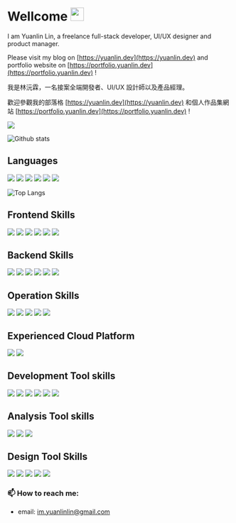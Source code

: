 # Wellcome <img src="https://raw.githubusercontent.com/MartinHeinz/MartinHeinz/master/wave.gif" width="30px">

I am Yuanlin Lin, a freelance full-stack developer, UI/UX designer and product manager.

Please visit my blog on [https://yuanlin.dev](https://yuanlin.dev) and portfolio website on [https://portfolio.yuanlin.dev](https://portfolio.yuanlin.dev) !

我是林沅霖，一名接案全端開發者、UI/UX 設計師以及產品經理。

歡迎參觀我的部落格 [https://yuanlin.dev](https://yuanlin.dev) 和個人作品集網站 [https://portfolio.yuanlin.dev](https://portfolio.yuanlin.dev) !

<a href="https://www.linyuanlin.com">
  <img src="https://skillicons.dev/icons?i=ts,react,next,remix,tailwind,go,docker,k8s,gcp,mongo,figma,idea)" />
</a>

![Github stats](https://github-readme-stats.vercel.app/api?username=ken20001207&show_icons=true&count_private=true)

## Languages

![](https://img.shields.io/badge/-Typescript-3178C6?logo=typescript&logoColor=white)
![](https://img.shields.io/badge/-Golang-00ADD8?logo=go&logoColor=white)
![](https://img.shields.io/badge/-Java-007396?logo=java&logoColor=white)
![](https://img.shields.io/badge/-Python-3776AB?logo=python&logoColor=white)
![](https://img.shields.io/badge/-HTML-E34F26?logo=html5&logoColor=white)
![](https://img.shields.io/badge/-Sass-CC6699?logo=sass&logoColor=white)

![Top Langs](https://github-readme-stats.vercel.app/api/top-langs/?username=ken20001207&hide=javascript,css,html)

## Frontend Skills

![](https://img.shields.io/badge/-React-61DAFB?logo=react&logoColor=white&link=https://github.com/facebook/react)
![](https://img.shields.io/badge/-React%20Native-61DAFB?logo=react&logoColor=white)
![](https://img.shields.io/badge/-Redux-764ABC?logo=redux&logoColor=white)
![](https://img.shields.io/badge/-Expo-000020?logo=expo&logoColor=white&link=https://github.com/expo/expo)
![](https://img.shields.io/badge/-Vue-4FC08D?logo=vue.js&logoColor=white)
![](https://img.shields.io/badge/-Webpack-8DD6F9?logo=webpack&logoColor=white)

## Backend Skills

![](https://img.shields.io/badge/-Gin-00ADD8?link=https://github.com/gin-gonic/gin)
![](https://img.shields.io/badge/-Koa%20JS-000000?link=https://koajs.com)
![](https://img.shields.io/badge/-Spring-6DB33F?logo=spring&logoColor=white)
![](https://img.shields.io/badge/-Django-092E20?logo=django&logoColor=white)
![](https://img.shields.io/badge/-Flask-000000?logo=flask&logoColor=white)
![](https://img.shields.io/badge/-Mongo%20DB-47A248?logo=mongodb&logoColor=white)

## Operation Skills

![](https://img.shields.io/badge/-Github%20Actions-2088FF?logo=github%20actions&logoColor=white)
![](https://img.shields.io/badge/-CircleCI-343434?logo=circleci&logoColor=white)
![](https://img.shields.io/badge/-Docker-2496ED?logo=docker&logoColor=white)
![](https://img.shields.io/badge/-Nginx-269539?logo=Nginx&logoColor=white)
![](https://img.shields.io/badge/-Kubernetes-326CE5?logo=Kubernetes&logoColor=white)

## Experienced Cloud Platform

![](https://img.shields.io/badge/-Google%20Cloud-4285F4?logo=google%20cloud&logoColor=white)
![](https://img.shields.io/badge/-Amazon%20Web%20Service-232F3E?logo=amazon%20aws&logoColor=white)

## Development Tool skills

![](https://img.shields.io/badge/-Git-F05032?logo=git&logoColor=white)
![](https://img.shields.io/badge/-Github-181717?logo=github&logoColor=white)
![](https://img.shields.io/badge/-Jira-0052CC?logo=jira&logoColor=white)
![](https://img.shields.io/badge/-Jira%20Software-0052CC?logo=jira%20software&logoColor=white)
![](https://img.shields.io/badge/-Intellij%20Idea-000000?logo=intellij%20idea&logoColor=white)
![](https://img.shields.io/badge/-VS%20Code-007ACC?logo=visual%20studio%20code&logoColor=white)

## Analysis Tool skills

![](https://img.shields.io/badge/-Google%20Analytics-E37400?logo=google%20analytics&logoColor=white)
![](https://img.shields.io/badge/-Sentry-362D59?logo=sentry&logoColor=white)
![](https://img.shields.io/badge/-Facebook%20Pixel-1877F2?logo=facebook&logoColor=white)

## Design Tool Skills

![](https://img.shields.io/badge/-Adobe%20XD-FF61F6?logo=adobe%20xd&logoColor=white)
![](https://img.shields.io/badge/-Figma-F24E1E?logo=figma&logoColor=white)
![](https://img.shields.io/badge/-Adobe%20Photoshop-31A8FF?logo=adobe%20photoshop&logoColor=white)
![](https://img.shields.io/badge/-Adobe%20Premiere%20Pro-9999FF?logo=adobe%20premiere%20pro&logoColor=white)
![](https://img.shields.io/badge/-Adobe%20After%20Effects-9999FF?logo=adobe%20after%20effects&logoColor=white)

### 📫 How to reach me:

- email: im.yuanlinlin@gmail.com
